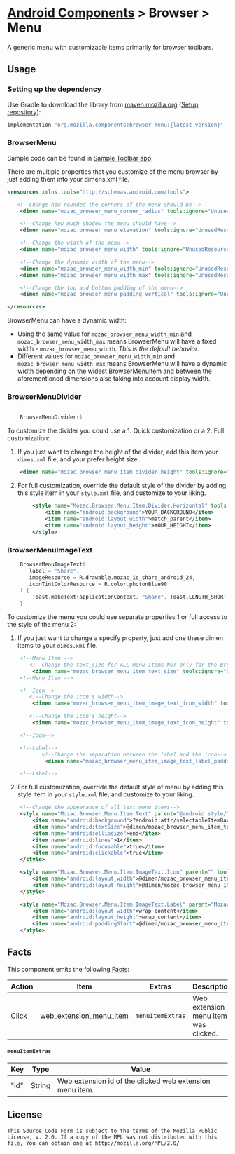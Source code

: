 # [Android Components](../../../README.md) > Browser > Menu

A generic menu with customizable items primarily for browser toolbars.

## Usage

### Setting up the dependency

Use Gradle to download the library from [maven.mozilla.org](https://maven.mozilla.org/) ([Setup repository](../../../README.md#maven-repository)):

```Groovy
implementation "org.mozilla.components:browser-menu:{latest-version}"
```

### BrowserMenu
Sample code can be found in [Sample Toolbar app](https://github.com/mozilla-mobile/android-components/tree/main/samples/toolbar).

There are multiple properties that you customize of the menu browser by just adding them into your dimens.xml file.

```xml
<resources xmlns:tools="http://schemas.android.com/tools">

   <!--Change how rounded the corners of the menu should be-->
    <dimen name="mozac_browser_menu_corner_radius" tools:ignore="UnusedResources">4dp</dimen>

    <!--Change how much shadow the menu should have-->
    <dimen name="mozac_browser_menu_elevation" tools:ignore="UnusedResources">4dp</dimen>

    <!--Change the width of the menu-->
    <dimen name="mozac_browser_menu_width" tools:ignore="UnusedResources">250dp</dimen>

    <!--Change the dynamic width of the menu-->
    <dimen name="mozac_browser_menu_width_min" tools:ignore="UnusedResources">200dp</dimen>
    <dimen name="mozac_browser_menu_width_max" tools:ignore="UnusedResources">300dp</dimen>

    <!--Change the top and bottom padding of the menu-->
    <dimen name="mozac_browser_menu_padding_vertical" tools:ignore="UnusedResources">8dp</dimen>

</resources>
```
BrowserMenu can have a dynamic width:
- Using the same value for `mozac_browser_menu_width_min` and `mozac_browser_menu_width_max` means BrowserMenu will have a fixed width - `mozac_browser_menu_width`.
_This is the default behavior_.
- Different values for `mozac_browser_menu_width_min` and `mozac_browser_menu_width_max` means BrowserMenu will have a dynamic width depending on the widest BrowserMenuItem and between the aforementioned dimensions also taking into account display width.


### BrowserMenuDivider
```kotlin

    BrowserMenuDivider()

```

To customize the divider you could use a 1. Quick customization or a 2. Full customization:

1) If you just want to change the height of the divider, add this item your ``dimes.xml`` file, and your
prefer height size.

```xml
    <dimen name="mozac_browser_menu_item_divider_height" tools:ignore="UnusedResources">YOUR_HEIGHT</dimen>
```
2) For full customization, override the default style of the divider by adding this style item in your `style.xml` file, and customize to your liking.
```xml
        <style name="Mozac.Browser.Menu.Item.Divider.Horizontal" tools:ignore="UnusedResources">
            <item name="android:background">YOUR_BACKGROUND</item>
            <item name="android:layout_width">match_parent</item>
            <item name="android:layout_height">YOUR_HEIGHT</item>
        </style>
```

### BrowserMenuImageText
```kotlin
    BrowserMenuImageText(
       label = "Share",
       imageResource = R.drawable.mozac_ic_share_android_24,
       iconTintColorResource = R.color.photonBlue90
    ) {
        Toast.makeText(applicationContext, "Share", Toast.LENGTH_SHORT).show()
    }
```

To customize the menu you could use separate properties 1 or full access to the style of the menu 2:

1) If you just want to change a specify property, just add one these dimen items to your ``dimes.xml`` file.

```xml
    <!--Menu Item -->
       <!--Change the text_size for ALL menu items NOT only for the BrowserMenuImageText -->
        <dimen name="mozac_browser_menu_item_text_size" tools:ignore="UnusedResources">16sp</dimen>
    <!--Menu Item -->

    <!--Icon-->
       <!--Change the icon's width-->
        <dimen name="mozac_browser_menu_item_image_text_icon_width" tools:ignore="UnusedResources">24dp</dimen> <!--Default value-->

       <!--Change the icon's height-->
        <dimen name="mozac_browser_menu_item_image_text_icon_height" tools:ignore="UnusedResources">24dp</dimen> <!--Default value-->

    <!--Icon-->

    <!--Label-->
           <!--Change the separation between the label and the icon-->
            <dimen name="mozac_browser_menu_item_image_text_label_padding_start" tools:ignore="UnusedResources">20dp</dimen> <!--Default value-->

    <!--Label-->
```

2) For full customization, override the default style of menu by adding this style item in your `style.xml` file, and customize to your liking.

```xml
    <!--Change the appearance of all text menu items-->
    <style name="Mozac.Browser.Menu.Item.Text" parent="@android:style/TextAppearance.Material.Menu" tools:ignore="UnusedResources">
        <item name="android:background">?android:attr/selectableItemBackground</item>
        <item name="android:textSize">@dimen/mozac_browser_menu_item_text_size</item>
        <item name="android:ellipsize">end</item>
        <item name="android:lines">1</item>
        <item name="android:focusable">true</item>
        <item name="android:clickable">true</item>
    </style>

    <style name="Mozac.Browser.Menu.Item.ImageText.Icon" parent="" tools:ignore="UnusedResources">
        <item name="android:layout_width">@dimen/mozac_browser_menu_item_image_text_icon_width</item>
        <item name="android:layout_height">@dimen/mozac_browser_menu_item_image_text_icon_height</item>
    </style>

    <style name="Mozac.Browser.Menu.Item.ImageText.Label" parent="Mozac.Browser.Menu.Item.Text" tools:ignore="UnusedResources">
        <item name="android:layout_width">wrap_content</item>
        <item name="android:layout_height">wrap_content</item>
        <item name="android:paddingStart">@dimen/mozac_browser_menu_item_image_text_label_padding_start</item>
    </style>
```

## Facts

This component emits the following [Facts](../../support/base/README.md#Facts):

| Action | Item                    | Extras            | Description                          |
|--------|-------------------------|-------------------|--------------------------------------|
| Click  | web_extension_menu_item | `menuItemExtras`  | Web extension menu item was clicked. |


#### `menuItemExtras`

| Key  | Type   | Value                                                    |
|------|--------|----------------------------------------------------------|
| "id" | String | Web extension id of the clicked web extension menu item. |

## License

    This Source Code Form is subject to the terms of the Mozilla Public
    License, v. 2.0. If a copy of the MPL was not distributed with this
    file, You can obtain one at http://mozilla.org/MPL/2.0/
